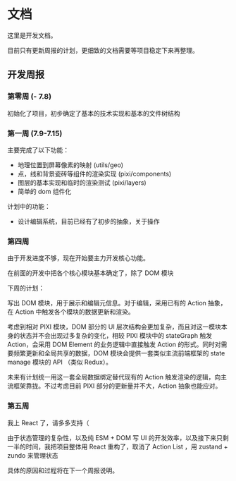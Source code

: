 # 文档

这里是开发文档。

目前只有更新周报的计划，更细致的文档需要等项目稳定下来再整理。

## 开发周报

### 第零周 (- 7.8)

初始化了项目，初步确定了基本的技术实现和基本的文件树结构

### 第一周 (7.9-7.15)

主要完成了以下功能：

- 地理位置到屏幕像素的映射 (utils/geo)
- 点，线和背景瓷砖等组件的渲染实现 (pixi/components)
- 图层的基本实现和临时的渲染测试 (pixi/layers)
- 简单的 dom 组件化

计划中的功能：

- 设计编辑系统，目前已经有了初步的抽象，关于操作

### 第四周

由于开发进度不够，现在开始要主力开发核心功能。

在前面的开发中把各个核心模块基本确定了，除了 DOM 模块

下周的计划：

写出 DOM 模块，用于展示和编辑元信息。对于编辑，采用已有的 Action 抽象，在 Action 中触发各个模块的数据更新和渲染。

考虑到相对 PIXI 模块，DOM 部分的 UI 层次结构会更加复杂，而且对这一模块本身的状态并不会出现过多复杂的变化，相较 PIXI 模块中的 stateGraph 触发 Action，会采用 DOM Element 的业务逻辑中直接触发 Action 的形式。同时对需要频繁更新和全局共享的数据，DOM 模块会提供一套类似主流前端框架的 state manage 模块的 API （类似 Redux）。

未来有计划统一用这一套全局数据绑定替代现有的 Action 触发渲染的逻辑，向主流框架靠拢。不过考虑目前 PIXI 部分的更新量并不大，Action 抽象也能应对。

### 第五周

我上 React 了，请多多支持（

由于状态管理的复杂性，以及纯 ESM + DOM 写 UI 的开发效率，以及接下来只剩一半的时间，我把项目整体用 React 重构了，取消了 Action List ，用 zustand + zundo 来管理状态

具体的原因和过程将在下一个周报说明。


